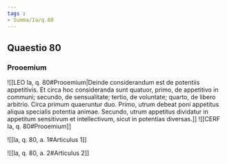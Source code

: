 ```yaml
---
tags : 
- Summa/Ia/q.80
---
```


## Quaestio 80

### Prooemium

![[LEO Ia, q. 80#Prooemium|Deinde considerandum est de potentiis appetitivis. Et circa hoc consideranda sunt quatuor, primo, de appetitivo in communi; secundo, de sensualitate; tertio, de voluntate; quarto, de libero arbitrio. Circa primum quaeruntur duo. Primo, utrum debeat poni appetitus aliqua specialis potentia animae. Secundo, utrum appetitus dividatur in appetitum sensitivum et intellectivum, sicut in potentias diversas.]]
![[CERF Ia, q. 80#Prooemium]]

![[Ia, q. 80, a. 1#Articulus 1]]

![[Ia, q. 80, a. 2#Articulus 2]]

